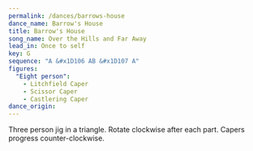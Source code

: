 ```yaml
---
permalink: /dances/barrows-house
dance_name: Barrow's House
title: Barrow's House
song_name: Over the Hills and Far Away
lead_in: Once to self
key: G
sequence: "A &#x1D106 AB &#x1D107 A"
figures:
  "Eight person":
    - Litchfield Caper
    - Scissor Caper
    - Castlering Caper
dance_origin:
---
```


Three person jig in a triangle. Rotate clockwise after each part. Capers
progress counter-clockwise.
